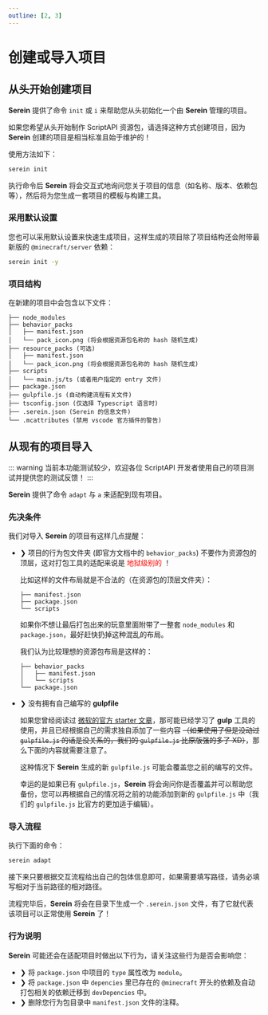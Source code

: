 ```yaml
---
outline: [2, 3]
---
```


# 创建或导入项目

## 从头开始创建项目

**Serein** 提供了命令 `init` 或 `i` 来帮助您从头初始化一个由 **Serein** 管理的项目。

如果您希望从头开始制作 ScriptAPI 资源包，请选择这种方式创建项目，因为 **Serein** 创建的项目是相当标准且始于维护的！

使用方法如下：

```bash
serein init
```

执行命令后 **Serein** 将会交互式地询问您关于项目的信息（如名称、版本、依赖包等），然后将为您生成一套项目的模板与构建工具。

### 采用默认设置

您也可以采用默认设置来快速生成项目，这样生成的项目除了项目结构还会附带最新版的 `@minecraft/server` 依赖：

```bash
serein init -y
```

### 项目结构

在新建的项目中会包含以下文件：

```
├── node_modules
├── behavior_packs
│   ├── manifest.json
│   └── pack_icon.png (将会根据资源包名称的 hash 随机生成)
├── resource_packs (可选)
│   ├── manifest.json
│   └── pack_icon.png (将会根据资源包名称的 hash 随机生成)
├── scripts
│   └── main.js/ts (或者用户指定的 entry 文件)
├── package.json
├── gulpfile.js (自动构建流程有关文件)
├── tsconfig.json (仅选择 Typescript 语言时)
├── .serein.json (Serein 的信息文件)
└── .mcattributes (禁用 vscode 官方插件的警告)

```

## 从现有的项目导入

::: warning
当前本功能测试较少，欢迎各位 ScriptAPI 开发者使用自己的项目测试并提供您的测试反馈！
:::

**Serein** 提供了命令 `adapt` 与 `a` 来适配到现有项目。

### 先决条件

我们对导入 **Serein** 的项目有这样几点提醒：

-   ❯ 项目的行为包文件夹 (即官方文档中的 `behavior_packs`) 不要作为资源包的顶层，这对打包工具的适配来说是 <font color="red">地狱级别的</font> ！

    比如这样的文件布局就是不合法的（在资源包的顶层文件夹）：

    ```
    ├── manifest.json
    ├── package.json
    └── scripts
    ```

    如果你不想让最后打包出来的玩意里面附带了一整套 `node_modules` 和 `package.json`，最好赶快扔掉这种混乱的布局。

    我们认为比较理想的资源包布局是这样的：

    ```
    ├── behavior_packs
    │   ├── manifest.json
    │   └── scripts
    └── package.json
    ```

-   ❯ 没有拥有自己编写的 **gulpfile**

    如果您曾经阅读过 [微软的官方 starter 文章](https://learn.microsoft.com/en-us/minecraft/creator/documents/scriptinggettingstarted)，那可能已经学习了 **gulp** 工具的使用，并且已经根据自己的需求独自添加了一些内容 ~~（如果使用了但是没动过 `gulpfile.js` 的话是没关系的，我们的 `gulpfile.js` 比原版强的多了 XD）~~，那么下面的内容就需要注意了。

    这种情况下 **Serein** 生成的新 `gulpfile.js` 可能会覆盖您之前的编写的文件。

    幸运的是如果已有 `gulpfile.js`，**Serein** 将会询问你是否覆盖并可以帮助您备份，您可以再根据自己的情况将之前的功能添加到新的 `gulpfile.js` 中（我们的 `gulpfile.js` 比官方的更加适于编辑）。

### 导入流程

执行下面的命令：

```bash
serein adapt
```

接下来只要根据交互流程给出自己的包体信息即可，如果需要填写路径，请务必填写相对于当前路径的相对路径。

流程完毕后，**Serein** 将会在目录下生成一个 `.serein.json` 文件，有了它就代表该项目可以正常使用 **Serein** 了！

### 行为说明

**Serein** 可能还会在适配项目时做出以下行为，请关注这些行为是否会影响您：

-   ❯ 将 `package.json` 中项目的 `type` 属性改为 `module`。
-   ❯ 将 `package.json` 中 `depencies` 里已存在的 `@minecraft` 开头的依赖及自动打包相关的依赖迁移到 `devDepencies` 中。
-   ❯ 删除您行为包目录中 `manifest.json` 文件的注释。
